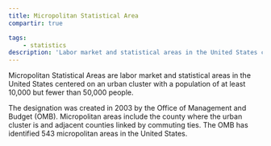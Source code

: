 ```yaml
---
title: Micropolitan Statistical Area
compartir: true

tags:
    - statistics
description: 'Labor market and statistical areas in the United States centered on an urban cluster with a population of at least 10,000 but fewer than 50,000 people.'
---
```


Micropolitan Statistical Areas are labor market and statistical areas in the United States centered on an urban cluster with a population of at least 10,000 but fewer than 50,000 people.

The designation was created in 2003 by the Office of Management and Budget (OMB). Micropolitan areas include the county where the urban cluster is and adjacent counties linked by commuting ties. The OMB has identified 543 micropolitan areas in the United States.
